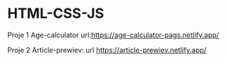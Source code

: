 # HTML-CSS-JS

Proje 1 Age-calculator url:https://age-calculator-pags.netlify.app/

Proje 2 Article-prewiev: url https://article-prewiev.netlify.app/
